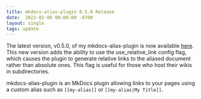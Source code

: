 ```yaml
---
title: mkdocs-alias-plugin 0.5.0 Release
date:  2023-02-08 00:00:00 -0700
layout: single
tags: update
---
```


The latest version, v0.5.0, of my mkdocs-alias-plugin is now available [here](https://github.com/EddyLuten/mkdocs-alias-plugin). This new version adds the ability to use the use_relative_link config flag, which causes the plugin to generate relative links to the aliased document rather than absolute ones. This flag is useful for those who host their wikis in subdirectories.

mkdocs-alias-plugin is an MkDocs plugin allowing links to your pages using a custom alias such as `[[my-alias]]` or `[[my-alias|My Title]]`.
